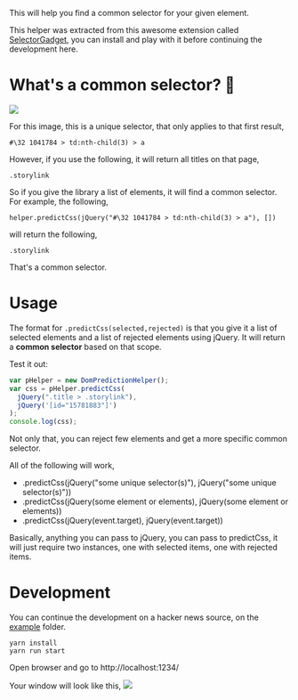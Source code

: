 This will help you find a common selector for your given element.

This helper was extracted from this awesome extension called [SelectorGadget](https://chrome.google.com/webstore/detail/selectorgadget/mhjhnkcfbdhnjickkkdbjoemdmbfginb), you can install and play with it before continuing the development here.

# What's a **common selector**? 🤔

![](http://i.imgur.com/9txG5YT.png)

For this image, this is a unique selector, that only applies to that first result,

```
#\32 1041784 > td:nth-child(3) > a
```

However, if you use the following, it will return all titles on that page,

```
.storylink
```

So if you give the library a list of elements, it will find a common selector. For example, the following,

```
helper.predictCss(jQuery("#\32 1041784 > td:nth-child(3) > a"), [])
```

will return the following,

```
.storylink
```

That's a common selector.

# Usage

The format for `.predictCss(selected,rejected)` is that you give it a list of selected elements and a list of rejected elements using jQuery. It will return a **common selector** based on that scope.

Test it out:

```js
var pHelper = new DomPredictionHelper();
var css = pHelper.predictCss(
  jQuery(".title > .storylink"),
  jQuery('[id="15781883"]')
);
console.log(css);
```

Not only that, you can reject few elements and get a more specific common selector.

All of the following will work,

- .predictCss(jQuery("some unique selector(s)"), jQuery("some unique selector(s)"))
- .predictCss(jQuery(some element or elements), jQuery(some element or elements))
- .predictCss(jQuery(event.target), jQuery(event.target))

Basically, anything you can pass to jQuery, you can pass to predictCss, it will just require two instances, one with selected items, one with rejected items.

# Development

You can continue the development on a hacker news source, on the [example](example) folder.

```
yarn install
yarn run start
```

Open browser and go to http://localhost:1234/

Your window will look like this,
![](http://i.imgur.com/bGRHhd8.png)
